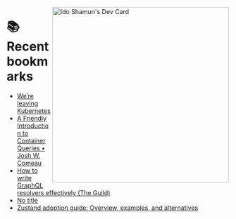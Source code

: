 <a href="https://app.daily.dev/idoshamun"><img src="https://api.daily.dev/devcards/v2/28849d86070e4c099c877ab6837c61f0.png?type=default&r=auy" align="right" width="400" alt="Ido Shamun's Dev Card"/></a>

# 📚 Recent bookmarks
<!-- BOOKMARKS:START -->
- [We’re leaving Kubernetes](https://app.daily.dev/posts/mnoVOf1bd?utm_source=rss&utm_medium=bookmarks&utm_campaign=28849d86070e4c099c877ab6837c61f0)
- [A Friendly Introduction to Container Queries • Josh W. Comeau](https://app.daily.dev/posts/VXGGvqH4s?utm_source=rss&utm_medium=bookmarks&utm_campaign=28849d86070e4c099c877ab6837c61f0)
- [How to write GraphQL resolvers effectively &lpar;The Guild&rpar;](https://app.daily.dev/posts/ddGXxJb7g?utm_source=rss&utm_medium=bookmarks&utm_campaign=28849d86070e4c099c877ab6837c61f0)
- [No title](https://app.daily.dev/posts/xeFUIqIXK?utm_source=rss&utm_medium=bookmarks&utm_campaign=28849d86070e4c099c877ab6837c61f0)
- [Zustand adoption guide: Overview, examples, and alternatives](https://app.daily.dev/posts/VobLXRPxO?utm_source=rss&utm_medium=bookmarks&utm_campaign=28849d86070e4c099c877ab6837c61f0)
<!-- BOOKMARKS:END -->
